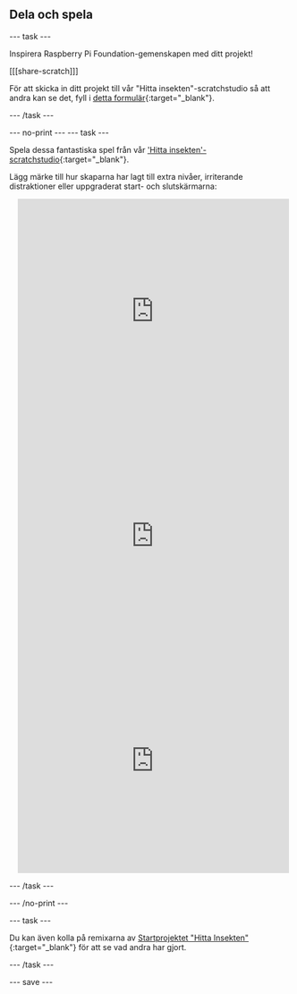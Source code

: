 ## Dela och spela

--- task ---

Inspirera Raspberry Pi Foundation-gemenskapen med ditt projekt!

[[[share-scratch]]]

För att skicka in ditt projekt till vår "Hitta insekten"-scratchstudio så att andra kan se det, fyll i [detta formulär](https://form.raspberrypi.org/f/community-project-submissions){:target="_blank"}.

--- /task ---

--- no-print ---
--- task --- 

Spela dessa fantastiska spel från vår ['Hitta insekten'-scratchstudio](https://scratch.mit.edu/studios/29005236/){:target="_blank"}.

Lägg märke till hur skaparna har lagt till extra nivåer, irriterande distraktioner eller uppgraderat start- och slutskärmarna:

<div class="scratch-preview" style="margin-left: 15px;">
  <iframe allowtransparency="true" width="485" height="402" src="https://scratch.mit.edu/projects/embed/545488112/?autostart=false" frameborder="0"></iframe>
</div>

<div class="scratch-preview" style="margin-left: 15px;">
  <iframe allowtransparency="true" width="485" height="402" src="https://scratch.mit.edu/projects/embed/707645119/?autostart=false" frameborder="0"></iframe>
</div>

<div class="scratch-preview" style="margin-left: 15px;">
  <iframe allowtransparency="true" width="485" height="402" src="https://scratch.mit.edu/projects/embed/707644397/?autostart=false" frameborder="0"></iframe>
</div>

--- /task ---

--- /no-print ---

--- task ---

Du kan även kolla på remixarna av [Startprojektet "Hitta Insekten"](https://scratch.mit.edu/projects/582214723/remixes){:target="_blank"} för att se vad andra har gjort.

--- /task ---

--- save ---

